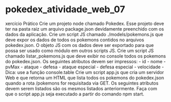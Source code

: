 # pokedex_atividade_web_07
xercício Prático
Crie um projeto node chamado Pokedex. Esse projeto deve ter na pasta raiz um arquivo package.json devidamente preenchido com os dados da aplicação.
Crie um script JS chamado ./models/pokemons.js que deve expor os dados de todos os pokemons contidos no arquivos pokedex.json. O objeto JS com os dados deve ser exportado para que possa ser usado como módulo em outros scripts JS.
Crie um script JS chamado listar_pokemons.js que deve exibir no console todos os pokemons do pokedex.json. Os seguintes atributos devem ser impressos: - id - nome - pvMax - ataque - defesa - ataque especial - defesa especial - velocidade - Dica: use a função console.table
Crie um script app.js que cria um servidor Web e que retorna um HTML que lista todos os pokemons do pokedex.json quando a rota /pokemons for requisitada via GET. Os seguintes atributos devem serem listados são os mesmos listados anteriormente.
Faça com que o script app.js seja executado a partir do comando npm start.
